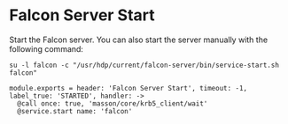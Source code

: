 
# Falcon Server Start

Start the Falcon server. You can also start the server manually with the
following command:

```
su -l falcon -c "/usr/hdp/current/falcon-server/bin/service-start.sh falcon"
```

    module.exports = header: 'Falcon Server Start', timeout: -1, label_true: 'STARTED', handler: ->
      @call once: true, 'masson/core/krb5_client/wait'
      @service.start name: 'falcon'
